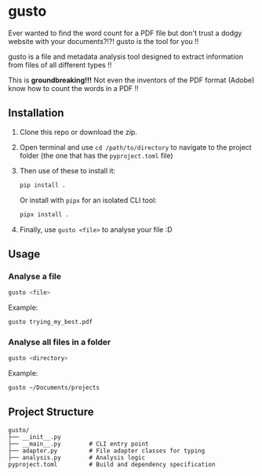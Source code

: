 # gusto

Ever wanted to find the word count for a PDF file but don't trust a dodgy website with your documents?!?! gusto is the tool for you !!

gusto is a file and metadata analysis tool designed to extract information from files of all different types !!

This is **groundbreaking!!!** Not even the inventors of the PDF format (Adobe) know how to count the words in a PDF !!


## Installation

1. Clone this repo or download the zip.
2. Open terminal and use `cd /path/to/directory` to navigate to the project folder (the one that has the `pyproject.toml` file)
3. Then use of these to install it:

    ```bash
    pip install .
    ```

    Or install with `pipx` for an isolated CLI tool:

    ```bash
    pipx install .
    ```

4. Finally, use `gusto <file>` to analyse your file :D


## Usage

### Analyse a file

```bash
gusto <file>
```

Example:

```bash
gusto trying_my_best.pdf
```


### Analyse all files in a folder

```bash
gusto <directory>
```

Example:

```bash
gusto ~/Documents/projects
```

## Project Structure

```
gusto/
├── __init__.py
├── __main__.py        # CLI entry point
├── adapter.py         # File adapter classes for typing
├── analysis.py        # Analysis logic
pyproject.toml         # Build and dependency specification
```

